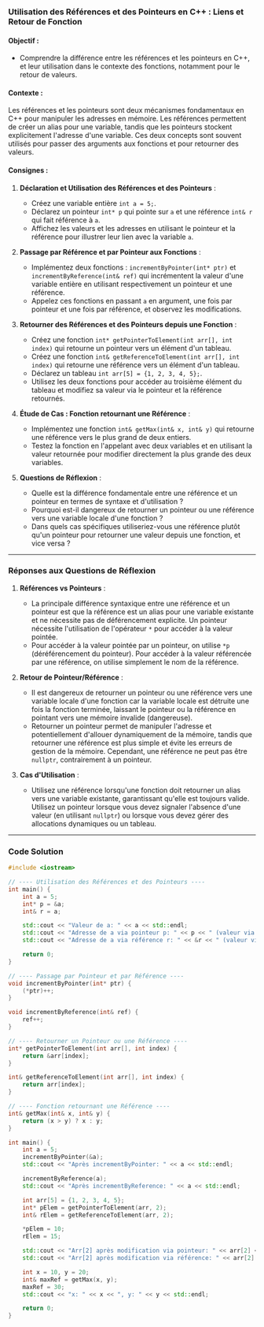 ### Utilisation des Références et des Pointeurs en C++ : Liens et Retour de Fonction

#### Objectif :
- Comprendre la différence entre les références et les pointeurs en C++, et leur utilisation dans le contexte des fonctions, notamment pour le retour de valeurs.

#### Contexte :
Les références et les pointeurs sont deux mécanismes fondamentaux en C++ pour manipuler les adresses en mémoire. Les références permettent de créer un alias pour une variable, tandis que les pointeurs stockent explicitement l'adresse d'une variable. Ces deux concepts sont souvent utilisés pour passer des arguments aux fonctions et pour retourner des valeurs.

#### Consignes :

1. **Déclaration et Utilisation des Références et des Pointeurs** :
   - Créez une variable entière `int a = 5;`.
   - Déclarez un pointeur `int* p` qui pointe sur `a` et une référence `int& r` qui fait référence à `a`.
   - Affichez les valeurs et les adresses en utilisant le pointeur et la référence pour illustrer leur lien avec la variable `a`.

2. **Passage par Référence et par Pointeur aux Fonctions** :
   - Implémentez deux fonctions : `incrementByPointer(int* ptr)` et `incrementByReference(int& ref)` qui incrémentent la valeur d'une variable entière en utilisant respectivement un pointeur et une référence.
   - Appelez ces fonctions en passant `a` en argument, une fois par pointeur et une fois par référence, et observez les modifications.

3. **Retourner des Références et des Pointeurs depuis une Fonction** :
   - Créez une fonction `int* getPointerToElement(int arr[], int index)` qui retourne un pointeur vers un élément d'un tableau.
   - Créez une fonction `int& getReferenceToElement(int arr[], int index)` qui retourne une référence vers un élément d'un tableau.
   - Déclarez un tableau `int arr[5] = {1, 2, 3, 4, 5};`.
   - Utilisez les deux fonctions pour accéder au troisième élément du tableau et modifiez sa valeur via le pointeur et la référence retournés.

4. **Étude de Cas : Fonction retournant une Référence** :
   - Implémentez une fonction `int& getMax(int& x, int& y)` qui retourne une référence vers le plus grand de deux entiers.
   - Testez la fonction en l'appelant avec deux variables et en utilisant la valeur retournée pour modifier directement la plus grande des deux variables.

5. **Questions de Réflexion** :
   - Quelle est la différence fondamentale entre une référence et un pointeur en termes de syntaxe et d'utilisation ?
   - Pourquoi est-il dangereux de retourner un pointeur ou une référence vers une variable locale d'une fonction ?
   - Dans quels cas spécifiques utiliseriez-vous une référence plutôt qu'un pointeur pour retourner une valeur depuis une fonction, et vice versa ?

---

### Réponses aux Questions de Réflexion

1. **Références vs Pointeurs** :
   - La principale différence syntaxique entre une référence et un pointeur est que la référence est un alias pour une variable existante et ne nécessite pas de déférencement explicite. Un pointeur nécessite l'utilisation de l'opérateur `*` pour accéder à la valeur pointée.
   - Pour accéder à la valeur pointée par un pointeur, on utilise `*p` (déréférencement du pointeur). Pour accéder à la valeur référencée par une référence, on utilise simplement le nom de la référence.

2. **Retour de Pointeur/Référence** :
   - Il est dangereux de retourner un pointeur ou une référence vers une variable locale d'une fonction car la variable locale est détruite une fois la fonction terminée, laissant le pointeur ou la référence en pointant vers une mémoire invalide (dangereuse).
   - Retourner un pointeur permet de manipuler l'adresse et potentiellement d'allouer dynamiquement de la mémoire, tandis que retourner une référence est plus simple et évite les erreurs de gestion de la mémoire. Cependant, une référence ne peut pas être `nullptr`, contrairement à un pointeur.

3. **Cas d'Utilisation** :
   - Utilisez une référence lorsqu'une fonction doit retourner un alias vers une variable existante, garantissant qu'elle est toujours valide. Utilisez un pointeur lorsque vous devez signaler l'absence d'une valeur (en utilisant `nullptr`) ou lorsque vous devez gérer des allocations dynamiques ou un tableau.

---

### Code Solution

```cpp
#include <iostream>

// ---- Utilisation des Références et des Pointeurs ----
int main() {
    int a = 5;
    int* p = &a;
    int& r = a;

    std::cout << "Valeur de a: " << a << std::endl;
    std::cout << "Adresse de a via pointeur p: " << p << " (valeur via p: " << *p << ")" << std::endl;
    std::cout << "Adresse de a via référence r: " << &r << " (valeur via r: " << r << ")" << std::endl;

    return 0;
}

// ---- Passage par Pointeur et par Référence ----
void incrementByPointer(int* ptr) {
    (*ptr)++;
}

void incrementByReference(int& ref) {
    ref++;
}

// ---- Retourner un Pointeur ou une Référence ----
int* getPointerToElement(int arr[], int index) {
    return &arr[index];
}

int& getReferenceToElement(int arr[], int index) {
    return arr[index];
}

// ---- Fonction retournant une Référence ----
int& getMax(int& x, int& y) {
    return (x > y) ? x : y;
}

int main() {
    int a = 5;
    incrementByPointer(&a);
    std::cout << "Après incrementByPointer: " << a << std::endl;

    incrementByReference(a);
    std::cout << "Après incrementByReference: " << a << std::endl;

    int arr[5] = {1, 2, 3, 4, 5};
    int* pElem = getPointerToElement(arr, 2);
    int& rElem = getReferenceToElement(arr, 2);

    *pElem = 10;
    rElem = 15;

    std::cout << "Arr[2] après modification via pointeur: " << arr[2] << std::endl;
    std::cout << "Arr[2] après modification via référence: " << arr[2] << std::endl;

    int x = 10, y = 20;
    int& maxRef = getMax(x, y);
    maxRef = 30;
    std::cout << "x: " << x << ", y: " << y << std::endl;

    return 0;
}
```